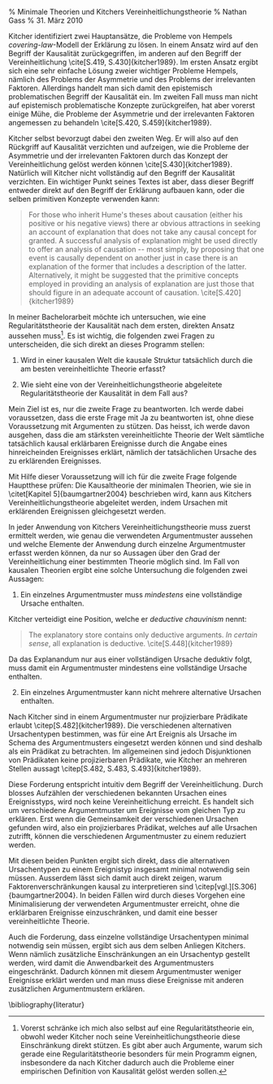 % Minimale Theorien und Kitchers Vereinheitlichungstheorie
% Nathan Gass
% 31. März 2010

Kitcher identifiziert zwei Hauptansätze, die Probleme von Hempels
*covering-law*-Modell der Erklärung zu lösen. In einem Ansatz wird auf
den Begriff der Kausalität zurückgegriffen, im anderen auf den Begriff
der Vereinheitlichung \cite[S.419, S.430]{kitcher1989}. Im ersten
Ansatz ergibt sich eine sehr einfache Lösung zweier wichtiger Probleme
Hempels, nämlich des Problems der Asymmetrie und des Problems der
irrelevanten Faktoren. Allerdings handelt man sich damit den
epistemisch problematischen Begriff der Kausalität ein. Im zweiten
Fall muss man nicht auf epistemisch problematische Konzepte
zurückgreifen, hat aber vorerst einige Mühe, die Probleme der
Asymmetrie und der irrelevanten Faktoren angemessen zu behandeln
\cite[S.420, S.459]{kitcher1989}.

Kitcher selbst bevorzugt dabei den zweiten Weg. Er will also auf den
Rückgriff auf Kausalität verzichten und aufzeigen, wie die Probleme
der Asymmetrie und der irrelevanten Faktoren durch das Konzept der
Vereinheitlichung gelöst werden können
\cite[S.430]{kitcher1989}. Natürlich will Kitcher nicht vollständig
auf den Begriff der Kausalität verzichten. Ein wichtiger Punkt seines
Textes ist aber, dass dieser Begriff entweder direkt auf den Begriff
der Erklärung aufbauen kann, oder die selben primitiven Konzepte
verwenden kann:

> For those who inherit Hume's theses about causation (either his
> positive or his negative views) there ar obvious attractions in
> seeking an account of explanation that does not take any causal
> concept for granted. A successful analysis of explanation might be
> used directly to offer an analysis of causation -- most simply, by
> proposing that one event is causally dependent on another just in
> case there is an explanation of the former that includes a
> description of the latter. Alternatively, it might be suggested that
> the primitive concepts employed in providing an analysis of
> explanation are just those that should figure in an adequate account
> of causation. \cite[S.420]{kitcher1989}

In meiner Bachelorarbeit möchte ich untersuchen, wie eine
Regularitätstheorie der Kausalität nach dem ersten, direkten
Ansatz aussehen muss[^1]. Es ist wichtig, die folgenden zwei Fragen zu
unterscheiden, die sich direkt an dieses Programm stellen:

1. Wird in einer kausalen Welt die kausale Struktur tatsächlich durch
   die am besten vereinheitlichte Theorie erfasst?

2. Wie sieht eine von der Vereinheitlichungstheorie abgeleitete
   Regularitätstheorie der Kausalität in dem Fall aus?

Mein Ziel ist es, nur die zweite Frage zu beantworten. Ich werde dabei
voraussetzen, dass die erste Frage mit Ja zu beantworten ist, ohne
diese Voraussetzung mit Argumenten zu stützen. Das heisst, ich werde
davon ausgehen, dass die am stärksten vereinheitlichte Theorie der Welt
sämtliche tatsächlich kausal erklärbaren Ereignisse durch die Angabe
eines hinreicheinden Ereignisses erklärt, nämlich der tatsächlichen
Ursache des zu erklärenden Ereignisses.

Mit Hilfe dieser Voraussetzung will ich für die zweite Frage folgende
Hauptthese prüfen: Die Kausaltheorie der minimalen Theorien, wie sie
in \citet[Kapitel 5]{baumgartner2004} beschrieben wird, kann
aus Kitchers Vereinheitlichungstheorie abgeleitet werden, indem
Ursachen mit erklärenden Ereignissen gleichgesetzt werden.

In jeder Anwendung von Kitchers Vereinheitlichungstheorie muss zuerst
ermittelt werden, wie genau die verwendeten Argumentmuster aussehen
und welche Elemente der Anwendung durch einzelne Argumentmuster
erfasst werden können, da nur so Aussagen über den Grad der
Vereinheitlichung einer bestimmten Theorie möglich sind. Im Fall von
kausalen Theorien ergibt eine solche Untersuchung die folgenden zwei
Aussagen:

1. Ein einzelnes Argumentmuster muss *mindestens* eine vollständige
   Ursache enthalten.

Kitcher verteidigt eine Position, welche er *deductive chauvinism*
nennt:

> The explanatory store contains only deductive arguments. *In certain
> sense*, all explanation is deductive. \cite[S.448]{kitcher1989}

Da das Explanandum nur aus einer vollständigen Ursache deduktiv folgt,
muss damit ein Argumentmuster mindestens eine vollständige Ursache
enthalten.

2. Ein einzelnes Argumentmuster kann nicht mehrere alternative
   Ursachen enthalten.

Nach Kitcher sind in einem Argumentmuster nur projizierbare Prädikate
erlaubt \citep[S.482]{kitcher1989}. Die verschiedenen alternativen
Ursachentypen bestimmen, was für eine Art Ereignis als Ursache im
Schema des Argumentmusters eingesetzt werden können und sind deshalb
als ein Prädikat zu betrachten. Im allgemeinen sind jedoch
Disjunktionen von Prädikaten keine projizierbaren Prädikate, wie
Kitcher an mehreren Stellen aussagt \citep[S.482, S.483,
S.493]{kitcher1989}.

Diese Forderung entspricht intuitiv dem Begriff der
Vereinheitlichung. Durch blosses Aufzählen der verschiedenen bekannten
Ursachen eines Ereignisstyps, wird noch keine Vereinheitlichung
erreicht. Es handelt sich um verschiedene Argumentmuster um Ereignisse
vom gleichen Typ zu erklären. Erst wenn die Gemeinsamkeit der
verschiedenen Ursachen gefunden wird, also ein projizierbares
Prädikat, welches auf alle Ursachen zutrifft, können die verschiedenen
Argumentmuster zu einem reduziert werden.

Mit diesen beiden Punkten ergibt sich direkt, dass die alternativen
Ursachentypen zu einem Ereignistyp insgesamt minimal notwendig sein
müssen. Ausserdem lässt sich damit auch direkt zeigen, warum
Faktorenverschränkungen kausal zu interpretieren sind
\citep[vgl.][S.306]{baumgartner2004}. In beiden Fällen wird
durch dieses Vorgehen eine Minimalisierung der verwendeten
Argumentmuster erreicht, ohne die erklärbaren Ereignisse
einzuschränken, und damit eine besser vereinheitlichte Theorie.

Auch die Forderung, dass einzelne vollständige Ursachentypen minimal
notwendig sein müssen, ergibt sich aus dem selben Anliegen Kitchers.
Wenn nämlich zusätzliche Einschränkungen an ein Ursachentyp gestellt
werden, wird damit die Anwendbarkeit des Argumentmusters
eingeschränkt. Dadurch können mit diesem Argumentmuster weniger
Ereignisse erklärt werden und man muss diese Ereignisse mit anderen
zusätzlichen Argumentmustern erklären.

\bibliography{literatur}

[^1]: Vorerst schränke ich mich also selbst auf eine
Regularitätstheorie ein, obwohl weder Kitcher noch seine
Vereinheitlichungstheorie diese Einschränkung direkt stützen. Es gibt
aber auch Argumente, warum sich gerade eine Regularitätstheorie
besonders für mein Programm eignen, insbesondere da nach Kitcher
dadurch auch die Probleme einer empirischen Definition von Kausalität
gelöst werden sollen.

